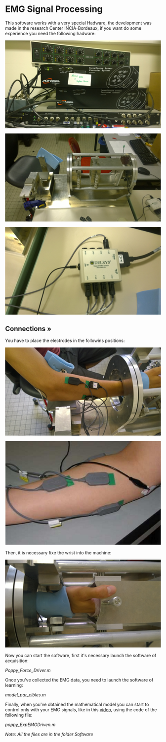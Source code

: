 # EMG Signal Processing

This software works with a very special Hadware, the development was made in the research Center INCIA-Bordeaux,
if you want do some experience you need the following hadware:

![img5](img/img5.jpg)

![img2](img/img2.jpg)

![img6](img/img6.jpg)



## Connections »

You have to place the electrodes in the followins positions:

![img8](img/img8.jpg)

![img1](img/img1.jpg)

Then, it is necessary fixe the wrist into the machine:

![img9](img/img9.jpg)


Now you can start the software, first it's necessary launch the software of acquisition:

*Poppy_Force_Driver.m*

Once you've collected the EMG data, you need to launch the software of learning:

*model_par_cibles.m*

Finally, when you've obtained the mathematical model you can start to control only with your EMG signals, like in this [video](https://vimeo.com/134840606), using the code of the following file:

*poppy_ExpEMGDriven.m*


*Note: All the files are in the folder Software*



